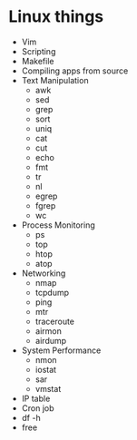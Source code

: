 # Linux things
- Vim
- Scripting
- Makefile
- Compiling apps from source
- Text Manipulation
    - awk
    - sed
    - grep
    - sort
    - uniq
    - cat
    - cut
    - echo
    - fmt
    - tr
    - nl
    - egrep
    - fgrep
    - wc
- Process Monitoring
    - ps
    - top
    - htop
    - atop
- Networking
    - nmap
    - tcpdump
    - ping
    - mtr
    - traceroute
    - airmon
    - airdump
- System Performance
    - nmon
    - iostat
    - sar
    - vmstat
- IP table
- Cron job
- df -h
- free